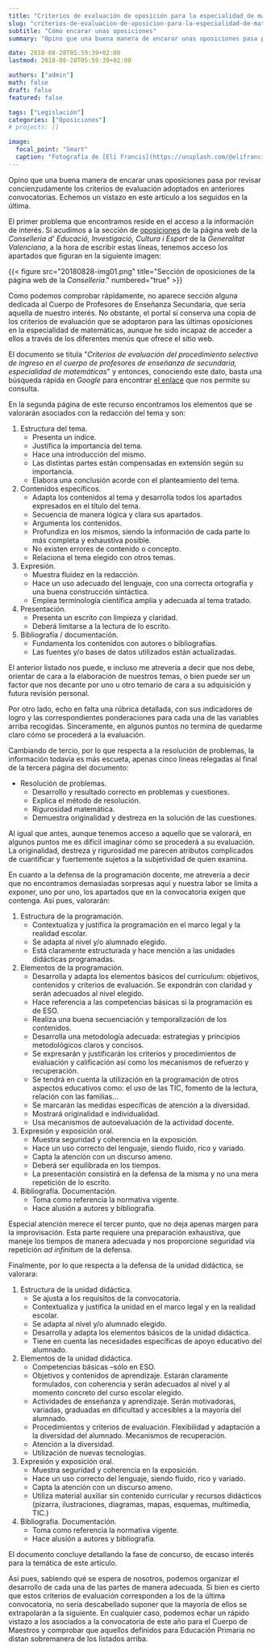 ```yaml
---
title: "Criterios de evaluación de oposición para la especialidad de matemáticas"
slug: "criterios-de-evaluacion-de-oposicion-para-la-especialidad-de-matematicas"
subtitle: "Cómo encarar unas oposiciones"
summary: "Opino que una buena manera de encarar unas oposiciones pasa por revisar concienzudamente los criterios de evaluación adoptados en anteriores convocatorias. Echemos un vistazo en este artículo a los seguidos en la última."

date: 2018-08-28T05:59:39+02:00
lastmod: 2018-08-28T05:59:39+02:00

authors: ["admin"]
math: false
draft: false
featured: false

tags: ["Legislación"]
categories: ["Oposiciones"]
# projects: []

image:
  focal_point: "Smart"
  caption: "Fotografía de [Eli Francis](https://unsplash.com/@elifrancis), disponible en [Unsplash](https://unsplash.com/photos/_M-DrbiNFa4)."
---
```


Opino que una buena manera de encarar unas oposiciones pasa por revisar concienzudamente los criterios de evaluación adoptados en anteriores convocatorias. Echemos un vistazo en este artículo a los seguidos en la última.
<!--more-->

El primer problema que encontramos reside en el acceso a la información de interés. Si acudimos a la sección de [oposiciones](http://www.ceice.gva.es/es/web/rrhh-educacion/oposiciones) de la página web de la *Conselleria d' Educació, Investigació, Cultura i Esport* de la *Generalitat Valenciana*, a la hora de escribir estas líneas, tenemos acceso los apartados que figuran en la siguiente imagen:

{{< figure src="20180828-img01.png" title="Sección de oposiciones de la página web de la *Conselleria*." numbered="true" >}}

Como podemos comprobar rápidamente, no aparece sección alguna dedicada al Cuerpo de Profesores de Enseñanza Secundaria, que sería aquella de nuestro interés. No obstante, el portal sí conserva una copia de los criterios de evaluación que se adoptaron para las últimas oposiciones en la especialidad de matemáticas, aunque he sido incapaz de acceder a ellos a través de los diferentes menús que ofrece el sitio web.

El documento se titula "*Criterios de evaluación del procedimiento selectivo de ingreso en el cuerpo de profesores de enseñanza de secundaria, especialidad de matemáticas*" y entonces, conociendo este dato, basta una búsqueda rápida en *Google* para encontrar [el enlace](http://www.ceice.gva.es/documents/162909733/163272656/sec_ing_cri_206.pdf/c375ea04-4e6f-4b2f-8d5f-9117de6d434b) que nos permite su consulta.

En la segunda página de este recurso encontramos los elementos que se valorarán asociados con la redacción del tema y son:

1. Estructura del tema.
    - Presenta un índice.
    - Justifica la importancia del tema.
    - Hace una introducción del mismo.
    - Las distintas partes están compensadas en extensión según su importancia.
    - Elabora una conclusión acorde con el planteamiento del tema.
2. Contenidos específicos.
    - Adapta los contenidos al tema y desarrolla todos los apartados expresados en el título del tema.
    - Secuencia de manera lógica y clara sus apartados.
    - Argumenta los contenidos.
    - Profundiza en los mismos, siendo la información de cada parte lo más completa y exhaustiva posible.
    - No existen errores de contenido o concepto.
    - Relaciona el tema elegido con otros temas.
3. Expresión.
    - Muestra fluidez en la redacción.
    - Hace un uso adecuado del lenguaje, con una correcta ortografía y una buena construcción sintáctica.
    - Emplea terminología científica amplia y adecuada al tema tratado.
4. Presentación.
    - Presenta un escrito con limpieza y claridad.
    - Deberá limitarse a la lectura de lo escrito.
5. Bibliografía / documentación. 
    - Fundamenta los contenidos con autores o bibliografías.
    - Las fuentes y/o bases de datos utilizados están actualizadas.

El anterior listado nos puede, e incluso me atrevería a decir que nos debe, orientar de cara a la elaboración de nuestros temas, o bien puede ser un factor que nos decante por uno u otro temario de cara a su adquisición y futura revisión personal.

Por otro lado, echo en falta una rúbrica detallada, con sus indicadores de logro y las correspondientes ponderaciones para cada una de las variables arriba recogidas. Sinceramente, en algunos puntos no termina de quedarme claro cómo se procederá a la evaluación.

Cambiando de tercio, por lo que respecta a la resolución de problemas, la información todavía es más escueta, apenas cinco líneas relegadas al final de la tercera página del documento:

- Resolución de problemas.
    - Desarrollo y resultado correcto en problemas y cuestiones.
    - Explica el método de resolución.
    - Rigurosidad matemática.
    - Demuestra originalidad y destreza en la solución de las cuestiones.

Al igual que antes, aunque tenemos acceso a aquello que se valorará, en algunos puntos me es difícil imaginar cómo se procederá a su evaluación. La originalidad, destreza y rigurosidad me parecen atributos complicados de cuantificar y fuertemente sujetos a la subjetividad de quien examina.

En cuanto a la defensa de la programación docente, me atrevería a decir que no encontramos demasiadas sorpresas aquí y nuestra labor se limita a exponer, uno por uno, los apartados que en la convocatoria exigen que contenga. Así pues, valorarán:

1. Estructura de la programación.
    - Contextualiza y justifica la programación en el marco legal y la realidad escolar.
    - Se adapta al nivel y/o alumnado elegido.
    - Está claramente estructurada y hace mención a las unidades didácticas
programadas.
2. Elementos de la programación.
    - Desarrolla y adapta los elementos básicos del currículum: objetivos, contenidos y criterios de evaluación. Se expondrán con claridad y serán adecuados al nivel elegido.
    - Hace referencia a las competencias básicas si la programación es de ESO.
    - Realiza una buena secuenciación y temporalización de los contenidos.
    - Desarrolla una metodología adecuada: estrategias y principios metodológicos claros y concisos.
    - Se expresarán y justificarán los criterios y procedimientos de evaluación y calificación así como los mecanismos de refuerzo y recuperación.
    - Se tendrá en cuenta la utilización en la programación de otros aspectos educativos como: el uso de las TIC, fomento de la lectura, relación con las familias...
    - Se marcarán las medidas específicas de atención a la diversidad.
    - Mostrará originalidad e individualidad.
    - Usa mecanismos de autoevaluación de la actividad docente.
3. Expresión y exposición oral.
    - Muestra seguridad y coherencia en la exposición.
    - Hace un uso correcto del lenguaje, siendo fluido, rico y variado.
    - Capta la atención con un discurso ameno.
    - Deberá ser equilibrada en los tiempos.
    - La presentación consistirá en la defensa de la misma y no una mera repetición de lo escrito.
4. Bibliografía. Documentación.
    - Toma como referencia la normativa vigente.
    - Hace alusión a autores y bibliografía.

Especial atención merece el tercer punto, que no deja apenas margen para la improvisación. Esta parte requiere una preparación exhaustiva, que maneje los tiempos de manera adecuada y nos proporcione seguridad vía repetición *ad infinitum* de la defensa.

Finalmente, por lo que respecta a la defensa de la unidad didáctica, se valorara:

1. Estructura de la unidad didáctica.
    - Se ajusta a los requisitos de la convocatoria.
    - Contextualiza y justifica la unidad en el marco legal y en la realidad escolar.
    - Se adapta al nivel y/o alumnado elegido.
    - Desarrolla y adapta los elementos básicos de la unidad didáctica.
    - Tiene en cuenta las necesidades específicas de apoyo educativo del alumnado.
2. Elementos de la unidad didáctica. 
    - Competencias básicas –sólo en ESO.
    - Objetivos y contenidos de aprendizaje. Estarán claramente formulados, con coherencia y serán adecuados al nivel y al momento concreto del curso escolar elegido.
    - Actividades de enseñanza y aprendizaje. Serán motivadoras, variadas, graduadas en dificultad y accesibles a la mayoría del alumnado.
    - Procedimientos y criterios de evaluación. Flexibilidad y adaptación a la diversidad del alumnado. Mecanismos de recuperación.
    - Atención a la diversidad.
    - Utilización de nuevas tecnologías.
3. Expresión y exposición oral.
    - Muestra seguridad y coherencia en la exposición.
    - Hace un uso correcto del lenguaje, siendo fluido, rico y variado.
    - Capta la atención con un discurso ameno.
    - Utiliza material auxiliar sin contenido curricular y recursos didácticos (pizarra, ilustraciones, diagramas, mapas, esquemas, multimedia, TIC.)
4. Bibliografía. Documentación.
    - Toma como referencia la normativa vigente.
    - Hace alusión a autores y bibliografía.

El documento concluye detallando la fase de concurso, de escaso interés para la temática de este artículo.

Así pues, sabiendo qué se espera de nosotros, podemos organizar el desarrollo de cada una de las partes de manera adecuada. Si bien es cierto que estos criterios de evaluación corresponden a los de la última convocatoria, no sería descabellado suponer que la mayoría de ellos se extrapolarán a la siguiente. En cualquier caso, podemos echar un rápido vistazo a los asociados a la convocatoria de este año para el Cuerpo de Maestros y comprobar que aquellos definidos para Educación Primaria no distan sobremanera de los listados arriba.
